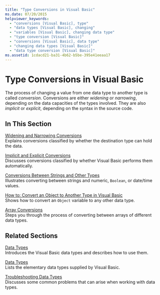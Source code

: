 ```yaml
---
title: "Type Conversions in Visual Basic"
ms.date: 07/20/2015
helpviewer_keywords: 
  - "conversions [Visual Basic], type"
  - "data types [Visual Basic], changing"
  - "variables [Visual Basic], changing data type"
  - "type conversion [Visual Basic]"
  - "conversions [Visual Basic], data type"
  - "changing data types [Visual Basic]"
  - "data type conversion [Visual Basic]"
ms.assetid: 1cdacd21-ba31-4b62-b5be-395e41eeaa17
---
```

# Type Conversions in Visual Basic
The process of changing a value from one data type to another type is called *conversion*. Conversions are either *widening* or *narrowing*, depending on the data capacities of the types involved. They are also *implicit* or *explicit*, depending on the syntax in the source code.  
  
## In This Section  
 [Widening and Narrowing Conversions](../../../../visual-basic/programming-guide/language-features/data-types/widening-and-narrowing-conversions.md)  
 Explains conversions classified by whether the destination type can hold the data.  
  
 [Implicit and Explicit Conversions](../../../../visual-basic/programming-guide/language-features/data-types/implicit-and-explicit-conversions.md)  
 Discusses conversions classified by whether Visual Basic performs them automatically.  
  
 [Conversions Between Strings and Other Types](../../../../visual-basic/programming-guide/language-features/data-types/conversions-between-strings-and-other-types.md)  
 Illustrates converting between strings and numeric, `Boolean`, or date/time values.  
  
 [How to: Convert an Object to Another Type in Visual Basic](../../../../visual-basic/programming-guide/language-features/data-types/how-to-convert-an-object-to-another-type.md)  
 Shows how to convert an `Object` variable to any other data type.  
  
 [Array Conversions](../../../../visual-basic/programming-guide/language-features/data-types/array-conversions.md)  
 Steps you through the process of converting between arrays of different data types.  
  
## Related Sections  
 [Data Types](../../../../visual-basic/programming-guide/language-features/data-types/index.md)  
 Introduces the Visual Basic data types and describes how to use them.  
  
 [Data Types](../../../../visual-basic/language-reference/data-types/data-type-summary.md)  
 Lists the elementary data types supplied by Visual Basic.  
  
 [Troubleshooting Data Types](../../../../visual-basic/programming-guide/language-features/data-types/troubleshooting-data-types.md)  
 Discusses some common problems that can arise when working with data types.
